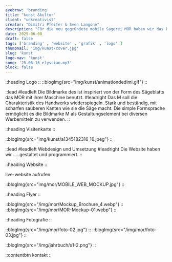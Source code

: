 ```yaml
---
eyebrow: 'branding'
title: "kunst &kultur"
client: "unkreativist"
creator: "Dimitri Pfeifer & Sven Langone"
description: "Für die neu gegründete mobile Sagerei MOR haben wir das komplette Werbe- & Designkonzept umgesetzt"
date: 2025-06-08
draft: false
tags: ['branding' , 'website' , 'grafik' , 'logo' ]
thumbnail: 'img/kunst/cover.jpg'
slug: 'kunst'
logo-nav: 'kunst'
song: '25.06.16_elyssian.mp3'
block: false
---
```




::heading
Logo
::
::blogImg{src="img/kunst/animationdedimi.gif"}
::

::lead 
#leadleft 
Die Bildmarke des ist inspiriert von der Form des Sägeblatts das MOR mit ihrer Maschine benutzt.
#leadright 
Das M soll die Charakteristik des Handwerks wiederspiegeln. Stark und beständig, mit scharfen sauberen Kanten wie sie die Säge macht. Die simple Formsprache ermöglicht es die Bildmarke M als Gestaltungselement bei diversen Werbemitteln zu verwenden.
::


::heading
Visitenkarte
::

::blogImg{src="img/kunst/a1345182316_16.jpeg"}
::

::lead 
#leadleft 
Webdesign und Umsetzung
#leadright 
Die Website haben wir .....gestaltet und programmiert.
::

::heading
Website
::

<contentbtn href="https://www.mobili-sagerei.ch/">live-website aufrufen</contentbtn>


::blogImg{src="img/mor/MOBILE_WEB_MOCKUP.jpg"}
::







::heading
Flyer
::

::blogImg{src="/img/mor/Mockup_Brochure_4.webp"}
::
::blogImg{src="/img/mor/MOR-Mockup-01.webp"}
::



::heading
Fotografie
::


::blogImg{src="/img/mor/foto-02.jpg"}
::
::blogImg{src="/img/mor/foto-03.jpg"}
::


::blogImg{src="/img/jahrbuch/s1-2.png"}
::

::contentbtn 
kontakt
::


